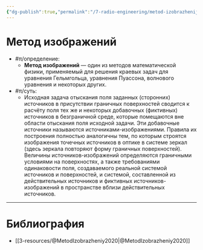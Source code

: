 ```yaml
---
{"dg-publish":true,"permalink":"/7-radio-engineering/metod-izobrazhenij/","title":"Метод изображений"}
---
```



# Метод изображений

- #π/определение:
	- **Метод изображений** — один из методов математической физики, применяемый для решения краевых задач для уравнения Гельмгольца, уравнения Пуассона, волнового уравнения и некоторых других.
- #π/суть:
	- Исходная задача отыскания поля заданных (сторонних) источников в присутствии граничных поверхностей сводится к расчёту поля тех же и некоторых добавочных (фиктивных) источников в безграничной среде, которые помещаются вне области отыскания поля исходной задачи. Эти добавочные источники называются источниками-изображениями. Правила их построения полностью аналогичны тем, по которым строятся изображения точечных источников в оптике в системе зеркал (здесь зеркала повторяют форму граничных поверхностей). Величины источников-изображений определяются граничными условиями на поверхностях, а также требованиями одинаковости поля, создаваемого реальной системой источников и поверхностей, и системой, составленной из действительных источников и фиктивных источников-изображений в пространстве вблизи действительных источников.

---

# Библиография

- [[3-resources/@MetodIzobrazheniy2020\|@MetodIzobrazheniy2020]]
